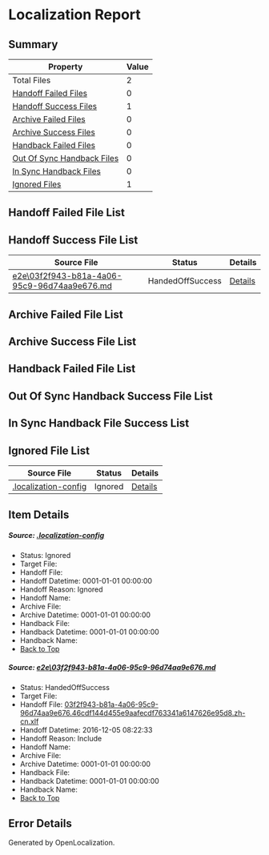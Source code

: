 # <a name='report-top'></a> Localization Report

## Summary
 Property | Value 
 -------- | ----- 
 Total Files | 2
[ Handoff Failed Files ](#handoff-failed-list)| 0
[ Handoff Success Files ](#handoff-success-list)| 1
[ Archive Failed Files ](#archive-failed-list)| 0
[ Archive Success Files ](#archive-success-list)| 0
[ Handback Failed Files ](#handback-failed-list)| 0
[ Out Of Sync Handback Files ](#outofsync-handback-success-list)| 0
[ In Sync Handback Files ](#insync-handback-success-list)| 0
[ Ignored Files ](#ignored-list)| 1

## <a name='handoff-failed-list'></a> Handoff Failed File List

## <a name='handoff-success-list'></a> Handoff Success File List
 Source File | Status | Details 
 ----------- | ------ | ------- 
 [e2e\03f2f943-b81a-4a06-95c9-96d74aa9e676.md](https://github.com/OpenLocalizationTestOrg/ol-test0/blob/3c8c99695ca0083ccccdbfd3001c747b8ce6436a/e2e/03f2f943-b81a-4a06-95c9-96d74aa9e676.md) | HandedOffSuccess | [Details](#adecab8679d5c831db6e48d335fb212ce259465e1)

## <a name='archive-failed-list'></a> Archive Failed File List

## <a name='archive-success-list'></a> Archive Success File List

## <a name='handback-failed-list'></a> Handback Failed File List

## <a name='outofsync-handback-success-list'></a> Out Of Sync Handback Success File List

## <a name='insync-handback-success-list'></a> In Sync Handback File Success List

## <a name='ignored-list'></a> Ignored File List
 Source File | Status | Details 
 ----------- | ------ | ------- 
 [.localization-config](https://github.com/OpenLocalizationTestOrg/ol-test0/blob/3c8c99695ca0083ccccdbfd3001c747b8ce6436a/.localization-config) | Ignored | [Details](#c268a05ecaa7ec85942ed632c29928ee5bd6da8d0)

## Item Details
##### <a name='c268a05ecaa7ec85942ed632c29928ee5bd6da8d0'></a> Source: [.localization-config](https://github.com/OpenLocalizationTestOrg/ol-test0/blob/3c8c99695ca0083ccccdbfd3001c747b8ce6436a/.localization-config)
* Status: Ignored
* Target File: 
* Handoff File: 
* Handoff Datetime: 0001-01-01 00:00:00
* Handoff Reason: Ignored
* Handoff Name: 
* Archive File: 
* Archive Datetime: 0001-01-01 00:00:00
* Handback File: 
* Handback Datetime: 0001-01-01 00:00:00
* Handback Name: 
* [Back to Top](#report-top)

##### <a name='adecab8679d5c831db6e48d335fb212ce259465e1'></a> Source: [e2e\03f2f943-b81a-4a06-95c9-96d74aa9e676.md](https://github.com/OpenLocalizationTestOrg/ol-test0/blob/3c8c99695ca0083ccccdbfd3001c747b8ce6436a/e2e/03f2f943-b81a-4a06-95c9-96d74aa9e676.md)
* Status: HandedOffSuccess
* Target File: 
* Handoff File: [03f2f943-b81a-4a06-95c9-96d74aa9e676.46cdf144d455e9aafecdf763341a6147626e95d8.zh-cn.xlf](https://github.com/OpenLocalizationTestOrg/ol-test0-handoff/blob/0b8bcfd038c530a23719a1f5884099630da48223/ol-handoff/OpenLocalizationTestOrg/ol-test0-zhcn/qimu/ht/03f2f943-b81a-4a06-95c9-96d74aa9e676.46cdf144d455e9aafecdf763341a6147626e95d8.zh-cn.xlf)
* Handoff Datetime: 2016-12-05 08:22:33
* Handoff Reason: Include
* Handoff Name: 
* Archive File: 
* Archive Datetime: 0001-01-01 00:00:00
* Handback File: 
* Handback Datetime: 0001-01-01 00:00:00
* Handback Name: 
* [Back to Top](#report-top)


## Error Details

Generated by OpenLocalization.

